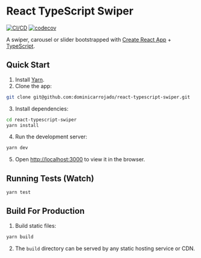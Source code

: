# React TypeScript Swiper

[![CI/CD](https://github.com/dominicarrojado/react-typescript-swiper/actions/workflows/ci.yml/badge.svg)](https://github.com/dominicarrojado/react-typescript-swiper/actions/workflows/ci.yml) [![codecov](https://codecov.io/gh/dominicarrojado/react-typescript-swiper/branch/main/graph/badge.svg?token=ND85WUC9N1)](https://codecov.io/gh/dominicarrojado/react-typescript-swiper)

A swiper, carousel or slider bootstrapped with [Create React App](https://github.com/facebook/create-react-app) + [TypeScript](https://www.typescriptlang.org/).

## Quick Start

1. Install [Yarn](https://yarnpkg.com/lang/en/docs/install/).
2. Clone the app:

```bash
git clone git@github.com:dominicarrojado/react-typescript-swiper.git
```

3. Install dependencies:

```bash
cd react-typescript-swiper
yarn install
```

4. Run the development server:

```bash
yarn dev
```

5. Open [http://localhost:3000](http://localhost:3000) to view it in the browser.

## Running Tests (Watch)

```bash
yarn test
```

## Build For Production

1. Build static files:

```bash
yarn build
```

2. The `build` directory can be served by any static hosting service or CDN.
